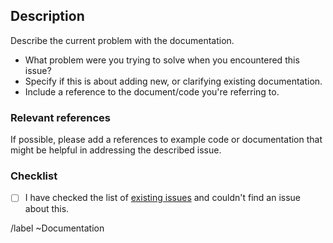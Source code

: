 ## Description

Describe the current problem with the documentation.
- What problem were you trying to solve when you encountered this issue?
- Specify if this is about adding new, or clarifying existing documentation.
- Include a reference to the document/code you're referring to.

### Relevant references

If possible, please add a references to example code or documentation that might be helpful in addressing the described issue.


### Checklist

- [ ] I have checked the list of [existing issues](https://gitlab.tudelft.nl/demoses/cronian/-/issues) and couldn't find an issue about this.


/label ~Documentation
